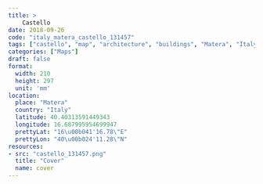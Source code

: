 ```yaml
---
title: > 
    Castello
date: 2018-09-26
code: "italy_matera_castello_131457"
tags: ["castello", "map", "architecture", "buildings", "Matera", "Italy"]
categories: ["Maps"]
draft: false
format:
  width: 210
  height: 297
  unit: 'mm'
location:
  place: "Matera"
  country: "Italy"
  latitude: 40.40313591449343
  longitude: 16.687995954699947
  prettyLat: "16\u00b041'16.78\"E"
  prettyLon: "40\u00b024'11.28\"N"
resources:
- src: "castello_131457.png"
  title: "Cover"
  name: cover
---
```

